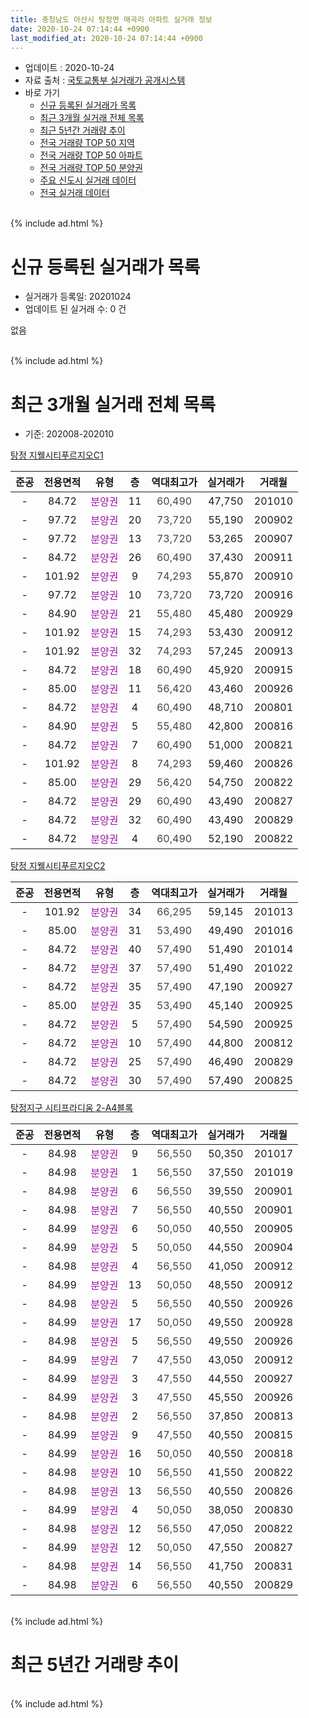 ```yaml
---
title: 충청남도 아산시 탕정면 매곡리 아파트 실거래 정보
date: 2020-10-24 07:14:44 +0900
last_modified_at: 2020-10-24 07:14:44 +0900
---
```


* 업데이트 : 2020-10-24
* 자료 출처 : [국토교통부 실거래가 공개시스템](http://rt.molit.go.kr)
* 바로 가기
    * [신규 등록된 실거래가 목록](#신규-등록된-실거래가-목록)
    * [최근 3개월 실거래 전체 목록](#최근-3개월-실거래-전체-목록)
    * [최근 5년간 거래량 추이](#최근-5년간-거래량-추이)
    * [전국 거래량 TOP 50 지역](https://inasie.github.io/apt-trade-info/최근-3개월-전국에서-가장-거래가-많이-발생한-지역)
    * [전국 거래량 TOP 50 아파트](https://inasie.github.io/apt-trade-info/최근-3개월-전국에서-가장-거래가-많이-발생한-아파트)
    * [전국 거래량 TOP 50 분양권](https://inasie.github.io/apt-trade-info/최근-3개월-전국에서-가장-거래가-많이-발생한-분양권)
    * [주요 신도시 실거래 데이터](https://inasie.github.io/apt-trade-info/주요-신도시)
    * [전국 실거래 데이터](https://inasie.github.io/apt-trade-info/전국)
<br>
{% include ad.html %}
<br>

# 신규 등록된 실거래가 목록
* 실거래가 등록일: 20201024
* 업데이트 된 실거래 수: 0 건

없음

<br>
{% include ad.html %}
<br>

# 최근 3개월 실거래 전체 목록
* 기준: 202008-202010


[탕정 지웰시티푸르지오C1](https://search.naver.com/search.naver?query=%EC%B6%A9%EC%B2%AD%EB%82%A8%EB%8F%84+%EC%95%84%EC%82%B0%EC%8B%9C+%ED%83%95%EC%A0%95%EB%A9%B4+%EB%A7%A4%EA%B3%A1%EB%A6%AC+%ED%83%95%EC%A0%95+%EC%A7%80%EC%9B%B0%EC%8B%9C%ED%8B%B0%ED%91%B8%EB%A5%B4%EC%A7%80%EC%98%A4C1)

|준공|전용면적|유형|층|역대최고가|실거래가|거래월|
|:---:|:---:|:---:|:---:|:---:|:---:|:---:|
|-|84.72|<span style="color:#9C11A5">분양권</span>|11|<span style="color:#444444">60,490</span>|47,750|201010|
|-|97.72|<span style="color:#9C11A5">분양권</span>|20|<span style="color:#444444">73,720</span>|55,190|200902|
|-|97.72|<span style="color:#9C11A5">분양권</span>|13|<span style="color:#444444">73,720</span>|53,265|200907|
|-|84.72|<span style="color:#9C11A5">분양권</span>|26|<span style="color:#444444">60,490</span>|37,430|200911|
|-|101.92|<span style="color:#9C11A5">분양권</span>|9|<span style="color:#444444">74,293</span>|55,870|200910|
|-|97.72|<span style="color:#9C11A5">분양권</span>|10|<span style="color:#444444">73,720</span>|73,720|200916|
|-|84.90|<span style="color:#9C11A5">분양권</span>|21|<span style="color:#444444">55,480</span>|45,480|200929|
|-|101.92|<span style="color:#9C11A5">분양권</span>|15|<span style="color:#444444">74,293</span>|53,430|200912|
|-|101.92|<span style="color:#9C11A5">분양권</span>|32|<span style="color:#444444">74,293</span>|57,245|200913|
|-|84.72|<span style="color:#9C11A5">분양권</span>|18|<span style="color:#444444">60,490</span>|45,920|200915|
|-|85.00|<span style="color:#9C11A5">분양권</span>|11|<span style="color:#444444">56,420</span>|43,460|200926|
|-|84.72|<span style="color:#9C11A5">분양권</span>|4|<span style="color:#444444">60,490</span>|48,710|200801|
|-|84.90|<span style="color:#9C11A5">분양권</span>|5|<span style="color:#444444">55,480</span>|42,800|200816|
|-|84.72|<span style="color:#9C11A5">분양권</span>|7|<span style="color:#444444">60,490</span>|51,000|200821|
|-|101.92|<span style="color:#9C11A5">분양권</span>|8|<span style="color:#444444">74,293</span>|59,460|200826|
|-|85.00|<span style="color:#9C11A5">분양권</span>|29|<span style="color:#444444">56,420</span>|54,750|200822|
|-|84.72|<span style="color:#9C11A5">분양권</span>|29|<span style="color:#444444">60,490</span>|43,490|200827|
|-|84.72|<span style="color:#9C11A5">분양권</span>|32|<span style="color:#444444">60,490</span>|43,490|200829|
|-|84.72|<span style="color:#9C11A5">분양권</span>|4|<span style="color:#444444">60,490</span>|52,190|200822|

[탕정 지웰시티푸르지오C2](https://search.naver.com/search.naver?query=%EC%B6%A9%EC%B2%AD%EB%82%A8%EB%8F%84+%EC%95%84%EC%82%B0%EC%8B%9C+%ED%83%95%EC%A0%95%EB%A9%B4+%EB%A7%A4%EA%B3%A1%EB%A6%AC+%ED%83%95%EC%A0%95+%EC%A7%80%EC%9B%B0%EC%8B%9C%ED%8B%B0%ED%91%B8%EB%A5%B4%EC%A7%80%EC%98%A4C2)

|준공|전용면적|유형|층|역대최고가|실거래가|거래월|
|:---:|:---:|:---:|:---:|:---:|:---:|:---:|
|-|101.92|<span style="color:#9C11A5">분양권</span>|34|<span style="color:#444444">66,295</span>|59,145|201013|
|-|85.00|<span style="color:#9C11A5">분양권</span>|31|<span style="color:#444444">53,490</span>|49,490|201016|
|-|84.72|<span style="color:#9C11A5">분양권</span>|40|<span style="color:#444444">57,490</span>|51,490|201014|
|-|84.72|<span style="color:#9C11A5">분양권</span>|37|<span style="color:#444444">57,490</span>|51,490|201022|
|-|84.72|<span style="color:#9C11A5">분양권</span>|35|<span style="color:#444444">57,490</span>|47,190|200927|
|-|85.00|<span style="color:#9C11A5">분양권</span>|35|<span style="color:#444444">53,490</span>|45,140|200925|
|-|84.72|<span style="color:#9C11A5">분양권</span>|5|<span style="color:#444444">57,490</span>|54,590|200925|
|-|84.72|<span style="color:#9C11A5">분양권</span>|10|<span style="color:#444444">57,490</span>|44,800|200812|
|-|84.72|<span style="color:#9C11A5">분양권</span>|25|<span style="color:#444444">57,490</span>|46,490|200829|
|-|84.72|<span style="color:#9C11A5">분양권</span>|30|<span style="color:#444444">57,490</span>|57,490|200825|

[탕정지구 시티프라디움 2-A4블록](https://search.naver.com/search.naver?query=%EC%B6%A9%EC%B2%AD%EB%82%A8%EB%8F%84+%EC%95%84%EC%82%B0%EC%8B%9C+%ED%83%95%EC%A0%95%EB%A9%B4+%EB%A7%A4%EA%B3%A1%EB%A6%AC+%ED%83%95%EC%A0%95%EC%A7%80%EA%B5%AC+%EC%8B%9C%ED%8B%B0%ED%94%84%EB%9D%BC%EB%94%94%EC%9B%80+2-A4%EB%B8%94%EB%A1%9D)

|준공|전용면적|유형|층|역대최고가|실거래가|거래월|
|:---:|:---:|:---:|:---:|:---:|:---:|:---:|
|-|84.98|<span style="color:#9C11A5">분양권</span>|9|<span style="color:#444444">56,550</span>|50,350|201017|
|-|84.98|<span style="color:#9C11A5">분양권</span>|1|<span style="color:#444444">56,550</span>|37,550|201019|
|-|84.98|<span style="color:#9C11A5">분양권</span>|6|<span style="color:#444444">56,550</span>|39,550|200901|
|-|84.98|<span style="color:#9C11A5">분양권</span>|7|<span style="color:#444444">56,550</span>|40,550|200901|
|-|84.99|<span style="color:#9C11A5">분양권</span>|6|<span style="color:#444444">50,050</span>|40,550|200905|
|-|84.99|<span style="color:#9C11A5">분양권</span>|5|<span style="color:#444444">50,050</span>|44,550|200904|
|-|84.98|<span style="color:#9C11A5">분양권</span>|4|<span style="color:#444444">56,550</span>|41,050|200912|
|-|84.99|<span style="color:#9C11A5">분양권</span>|13|<span style="color:#444444">50,050</span>|48,550|200912|
|-|84.98|<span style="color:#9C11A5">분양권</span>|5|<span style="color:#444444">56,550</span>|40,550|200926|
|-|84.99|<span style="color:#9C11A5">분양권</span>|17|<span style="color:#444444">50,050</span>|49,550|200928|
|-|84.98|<span style="color:#9C11A5">분양권</span>|5|<span style="color:#444444">56,550</span>|49,550|200926|
|-|84.99|<span style="color:#9C11A5">분양권</span>|7|<span style="color:#444444">47,550</span>|43,050|200912|
|-|84.99|<span style="color:#9C11A5">분양권</span>|3|<span style="color:#444444">47,550</span>|44,550|200927|
|-|84.99|<span style="color:#9C11A5">분양권</span>|3|<span style="color:#444444">47,550</span>|45,550|200926|
|-|84.98|<span style="color:#9C11A5">분양권</span>|2|<span style="color:#444444">56,550</span>|37,850|200813|
|-|84.99|<span style="color:#9C11A5">분양권</span>|9|<span style="color:#444444">47,550</span>|40,550|200815|
|-|84.99|<span style="color:#9C11A5">분양권</span>|16|<span style="color:#444444">50,050</span>|40,550|200818|
|-|84.98|<span style="color:#9C11A5">분양권</span>|10|<span style="color:#444444">56,550</span>|41,550|200822|
|-|84.98|<span style="color:#9C11A5">분양권</span>|13|<span style="color:#444444">56,550</span>|40,550|200826|
|-|84.99|<span style="color:#9C11A5">분양권</span>|4|<span style="color:#444444">50,050</span>|38,050|200830|
|-|84.98|<span style="color:#9C11A5">분양권</span>|12|<span style="color:#444444">56,550</span>|47,050|200822|
|-|84.99|<span style="color:#9C11A5">분양권</span>|12|<span style="color:#444444">50,050</span>|47,550|200827|
|-|84.98|<span style="color:#9C11A5">분양권</span>|14|<span style="color:#444444">56,550</span>|41,750|200831|
|-|84.98|<span style="color:#9C11A5">분양권</span>|6|<span style="color:#444444">56,550</span>|40,550|200829|


<br>
{% include ad.html %}
<br>

# 최근 5년간 거래량 추이


<div style="width:100%;">
    <canvas id="deal_progress" height="200"></canvas>
</div>

<script>
new Chart(document.getElementById("deal_progress"), {
    type: 'line',
    data: {
        labels: ['201510','201511','201512','201601','201602','201603','201604','201605','201606','201607','201608','201609','201610','201611','201612','201701','201702','201703','201704','201705','201706','201707','201708','201709','201710','201711','201712','201801','201802','201803','201804','201805','201806','201807','201808','201809','201810','201811','201812','201901','201902','201903','201904','201905','201906','201907','201908','201909','201910','201911','201912','202001','202002','202003','202004','202005','202006','202007','202008','202009','202010'],
        datasets: [{
            label: '매매',
            pointRadius: 1,
            data: [0, 0, 0, 0, 0, 0, 0, 0, 0, 0, 0, 0, 0, 0, 0, 0, 0, 0, 0, 0, 0, 0, 0, 0, 0, 0, 0, 0, 0, 0, 0, 0, 0, 0, 0, 0, 0, 0, 0, 0, 0, 0, 0, 0, 0, 1, 0, 1, 0, 0, 0, 0, 0, 174, 96, 68, 26, 21, 21, 25, 7],
            borderColor: "rgba(255, 201, 14, 1)",
            backgroundColor: "rgba(255, 201, 14, 0.5)",
            fill: false,
            lineTension: 0
        },{
            label: '전월세',
            pointRadius: 1,
            data: [0, 0, 0, 0, 0, 0, 0, 0, 0, 0, 0, 0, 0, 0, 0, 0, 0, 0, 0, 0, 0, 0, 0, 0, 0, 0, 0, 0, 0, 0, 0, 0, 0, 0, 0, 0, 0, 0, 0, 0, 0, 0, 0, 0, 0, 0, 0, 0, 0, 0, 0, 0, 0, 0, 0, 0, 0, 0, 0, 0, 0],
            borderColor: "rgba(0, 141, 185, 1)",
            backgroundColor: "rgba(0, 141, 185, 0.5)",
            fill: false,
            lineTension: 0
        }
        ]
    },
    options: {
        responsive: true,
        title: {
            display: false
        },
        tooltips: {
            mode: 'index',
            intersect: false
        },
        hover: {
            mode: 'nearest',
            intersect: true
        },
        scales: {
            xAxes: [{
                display: true,
                scaleLabel: {
                    display: true,
                    labelString: '년/월'
                }
            }],
            yAxes: [{
                display: true,
                ticks: {
                    suggestedMin: 0,
                },
                scaleLabel: {
                    display: true,
                    labelString: '실거래 수'
                }
            }]
        }
    }
});

</script>


<br>
{% include ad.html %}
<br>

